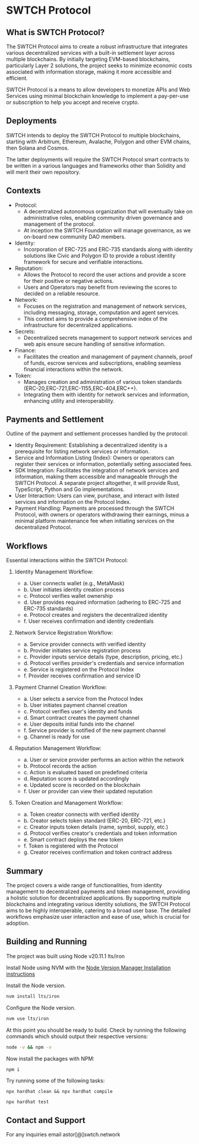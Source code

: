 # SWTCH Protocol

## What is SWTCH Protocol?
The SWTCH Protocol aims to create a robust infrastructure that integrates various decentralized services with a built-in settlement layer across multiple blockchains. By initially targeting EVM-based blockchains, particularly Layer 2 solutions, the project seeks to minimize economic costs associated with information storage, making it more accessible and efficient.

SWTCH Protocol is a means to allow developers to monetize APIs and Web Services using minimal blockchain knowledge to implement a pay-per-use or subscription to help you accept and receive crypto.

## Deployments 
SWTCH intends to deploy the SWTCH Protocol to multiple blockchains, starting with Arbitrum, Ethereum, Avalache, Polygon and other EVM chains, then Solana and Cosmos.

The latter deployments will require the SWTCH Protocol smart contracts to be written in a various languages and frameworks other than Solidity and will merit their own repository.

## Contexts
- Protocol: 
    - A decentralized autonomous organization that will eventually take on administrative roles, enabling community driven governance and management of the protocol. 
    - At inception the SWTCH Foundation will manage governance, as we on-board new community DAO members.
- Identity: 
    - Incorporation of ERC-725 and ERC-735 standards along with identity solutions like Civic and Polygon ID to provide a robust identity framework for secure and verifiable interactions.
- Reputation: 
    - Allows the Protocol to record the user actions and provide a score for their positive or negative actions. 
    - Users and Operators may benefit from reviewing the scores to decided on a reliable resource.
- Network: 
    - Focuses on the registration and management of network services, including messaging, storage, computation and agent services. 
    - This context aims to provide a comprehensive index of the infrastructure for decentralized applications.
- Secrets: 
    - Decentralized secrets management to support network services and web apis ensure secure handling of sensitive information.
- Finance: 
    - Facilitates the creation and management of payment channels, proof of funds, escrow services and subscriptions, enabling seamless financial interactions within the network.
- Token: 
    - Manages creation and administration of various token standards (ERC-20,ERC-721,ERC-1155,ERC-404,ERC++). 
    - Integrating them with identity for network services and information, enhancing utility and interoperability.

## Payments and Settlement
Outline of the payment and settlement processes handled by the protocol:

- Identity Requirement: Establishing a decentralized identity is a prerequisite for listing network services or information.
- Service and Information Listing (Index): Owners or operators can register their services or information, potentially setting associated fees.
- SDK Integration: Facilitates the integration of network services and information, making them accessible and manageable through the SWTCH Protocol. A separate project altogether, it will provide Rust, TypeScript, Python and Go implementations.
- User Interaction: Users can view, purchase, and interact with listed services and information on the Protocol Index.
- Payment Handling: Payments are processed through the SWTCH Protocol, with owners or operators withdrawing their earnings, minus a minimal platform maintenance fee when initiating services on the decentralized Protocol.

## Workflows
Essential interactions within the SWTCH Protocol:

1. Identity Management Workflow:
    - a. User connects wallet (e.g., MetaMask)
    - b. User initiates identity creation process
    - c. Protocol verifies wallet ownership
    - d. User provides required information (adhering to ERC-725 and ERC-735 standards)
    - e. Protocol creates and registers the decentralized identity
    - f. User receives confirmation and identity credentials

2. Network Service Registration Workflow:
    - a. Service provider connects with verified identity
    - b. Provider initiates service registration process
    - c. Provider inputs service details (type, description, pricing, etc.)
    - d. Protocol verifies provider's credentials and service information
    - e. Service is registered on the Protocol Index
    - f. Provider receives confirmation and service ID

3. Payment Channel Creation Workflow:
    - a. User selects a service from the Protocol Index
    - b. User initiates payment channel creation
    - c. Protocol verifies user's identity and funds
    - d. Smart contract creates the payment channel
    - e. User deposits initial funds into the channel
    - f. Service provider is notified of the new payment channel
    - g. Channel is ready for use

4. Reputation Management Workflow:
    - a. User or service provider performs an action within the network
    - b. Protocol records the action
    - c. Action is evaluated based on predefined criteria
    - d. Reputation score is updated accordingly
    - e. Updated score is recorded on the blockchain
    - f. User or provider can view their updated reputation

5. Token Creation and Management Workflow:
    - a. Token creator connects with verified identity
    - b. Creator selects token standard (ERC-20, ERC-721, etc.)
    - c. Creator inputs token details (name, symbol, supply, etc.)
    - d. Protocol verifies creator's credentials and token information
    - e. Smart contract deploys the new token
    - f. Token is registered with the Protocol
    - g. Creator receives confirmation and token contract address

## Summary
The project covers a wide range of functionalities, from identity management to decentralized payments and token management, providing a holistic solution for decentralized applications.
By supporting multiple blockchains and integrating various identity solutions, the SWTCH Protocol aims to be highly interoperable, catering to a broad user base.
The detailed workflows emphasize user interaction and ease of use, which is crucial for adoption.

## Building and Running
The project was built using Node v20.11.1 lts/iron

Install Node using NVM with the 
[Node Version Manager Installation instructions](https://github.com/nvm-sh/nvm?tab=readme-ov-file#installing-and-updating)

Install the Node version.
```sh
nvm install lts/iron
```

Configure the Node version.
```sh
nvm use lts/iron
```

At this point you should be ready to build. Check by running the following commands which should output their respective versions:
```sh
node -v && npm -v
```

Now install the packages with NPM:
```sh
npm i
```

Try running some of the following tasks:
```shell
npx hardhat clean && npx hardhat compile
```

```shell
npx hardhat test
```

## Contact and Support 
For any inquiries email astor[@]swtch.network